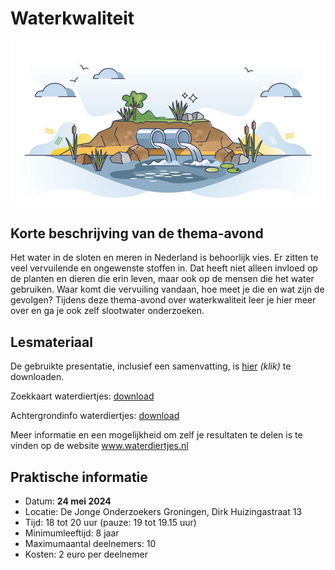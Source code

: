 # Waterkwaliteit

![waterkwaliteit](waterkwaliteit.jpg)

## Korte beschrijving van de thema-avond
Het water in de sloten en meren in Nederland is behoorlijk vies. Er zitten te veel vervuilende en ongewenste stoffen in. Dat heeft niet alleen invloed op de planten en dieren die erin leven, maar ook op de mensen die het water gebruiken. Waar komt die vervuiling vandaan, hoe meet je die en wat zijn de gevolgen? Tijdens deze thema-avond over waterkwaliteit leer je hier meer over en ga je ook zelf slootwater onderzoeken.

## Lesmateriaal
De gebruikte presentatie, inclusief een samenvatting, is [hier](waterkwaliteit.pdf) *(klik)* te downloaden.

Zoekkaart waterdiertjes: [download](WaterdiertjesDeterminatiekaart.pdf)

Achtergrondinfo waterdiertjes: [download](AchtergrondinfoWaterdiertjes.pdf)

Meer informatie en een mogelijkheid om zelf je resultaten te delen is te vinden op de website www.waterdiertjes.nl

## Praktische informatie
- Datum: **24 mei 2024**
- Locatie: De Jonge Onderzoekers Groningen, Dirk Huizingastraat 13
- Tijd: 18 tot 20 uur (pauze: 19 tot 19.15 uur)
- Minimumleeftijd: 8 jaar
- Maximumaantal deelnemers: 10
- Kosten: 2 euro per deelnemer
